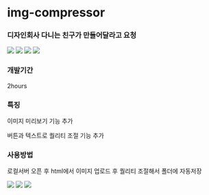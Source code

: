 <h1>img-compressor</h1>

<h3>디자인회사 다니는 친구가 만들어달라고 요청</h3>

<!-- 사용된 기술 스택 -->
<div>
  <img src="https://img.shields.io/badge/HTML5-E34F26?style=flat-square&logo=html5&logoColor=white"/>
  <img src="https://img.shields.io/badge/CSS3-1572B6?style=flat-square&logo=css3&logoColor=white"/>
  <img src="https://img.shields.io/badge/JavaScript-F7DF1E?style=flat-square&logo=javascript&logoColor=black"/>
  <img src="https://img.shields.io/badge/nodejs-339933?style=flat-square&logo=nodedotjs&logoColor=white"/>
</div>

<h3>개발기간</h3>
<p>2hours<p>

<h3>특징</h3>
<p>이미지 미리보기 기능 추가<p>
<p>버튼과 텍스트로 퀄리티 조절 기능 추가</p>

<h3>사용방법</h3>
<p>로컬서버 오픈 후 html에서 이미지 업로드 후 퀄리티 조절해서 폴더에 자동저장<p>

<img src="http://aaeexx.dothome.co.kr/project/image/img-compressor/1.gif">
<img src="http://aaeexx.dothome.co.kr/project/image/img-compressor/2.gif">
<img src="http://aaeexx.dothome.co.kr/project/image/img-compressor/3.gif">

